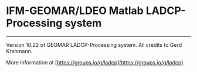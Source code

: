 # IFM-GEOMAR/LDEO Matlab LADCP-Processing system

---

Version 10.22 of GEOMAR LADCP-Processing system. All credits to Gerd Krahmann.

More information at [https://groups.io/g/ladcp](https://groups.io/g/ladcp)